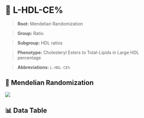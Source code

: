 # 🧪 L-HDL-CE%

> **Root:** Mendelian Randomization

> **Group:** Ratio  

> **Subgroup:** HDL ratios

> **Phenotype:** Cholesteryl Esters to Total-Lipids in Large HDL percentage  

> **Abbreviations:** `L-HDL-CE%`

## 🧬 Mendelian Randomization  

<img src="/MR/Figures/Inverse/LhengxianHDLhengxianCEbaifenhao.png"/>


## 📊 Data Table


<CsvTableMRI src="/public/MR/Data/Inverse/LhengxianHDLhengxianCEbaifenhao.csv"/>
